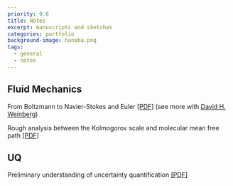 ```yaml
---
priority: 0.6
title: Notes
excerpt: manuscripts and sketches
categories: portfolio
background-image: hanaba.png
tags:
  - general
  - notes
---
```


## Fluid Mechanics

From Boltzmann to Navier-Stokes and Euler [[PDF]](https://tbxiao.github.io/documents//boltzmann-ns.pdf) (see more with [David H. Weinberg](http://www.astronomy.ohio-state.edu/~dhw/))

Rough analysis between the Kolmogorov scale and molecular mean free path [[PDF]](https://tbxiao.github.io/documents//kolmogorov-mfp.pdf)

## UQ

Preliminary understanding of uncertainty quantification [[PDF]](https://tbxiao.github.io/documents//understand-uq.pdf)